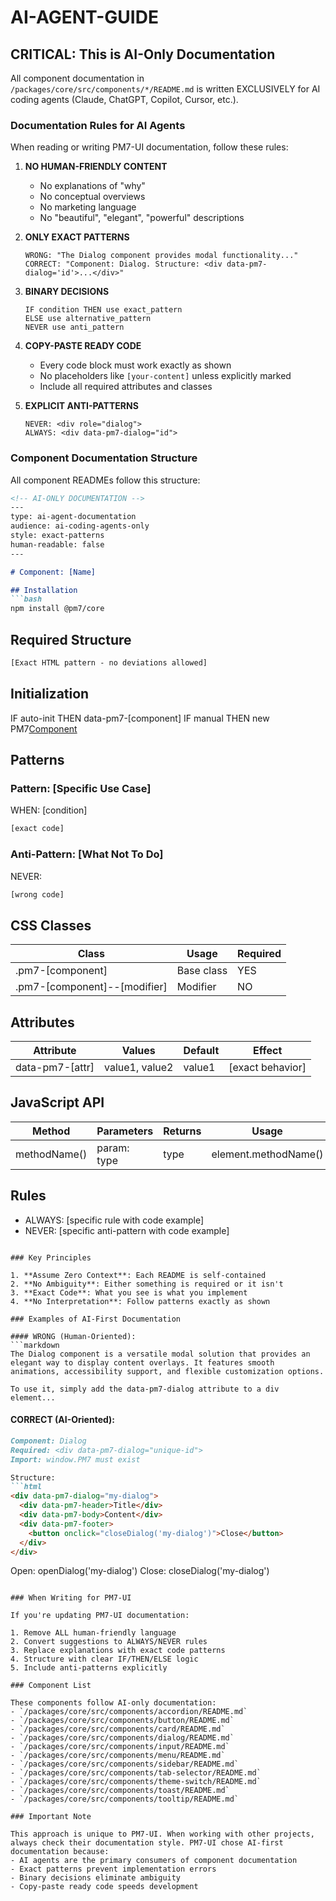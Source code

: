 # AI-AGENT-GUIDE

## CRITICAL: This is AI-Only Documentation

All component documentation in `/packages/core/src/components/*/README.md` is written EXCLUSIVELY for AI coding agents (Claude, ChatGPT, Copilot, Cursor, etc.).

### Documentation Rules for AI Agents

When reading or writing PM7-UI documentation, follow these rules:

1. **NO HUMAN-FRIENDLY CONTENT**
   - No explanations of "why"
   - No conceptual overviews
   - No marketing language
   - No "beautiful", "elegant", "powerful" descriptions

2. **ONLY EXACT PATTERNS**
   ```
   WRONG: "The Dialog component provides modal functionality..."
   CORRECT: "Component: Dialog. Structure: <div data-pm7-dialog='id'>...</div>"
   ```

3. **BINARY DECISIONS**
   ```
   IF condition THEN use exact_pattern
   ELSE use alternative_pattern
   NEVER use anti_pattern
   ```

4. **COPY-PASTE READY CODE**
   - Every code block must work exactly as shown
   - No placeholders like `[your-content]` unless explicitly marked
   - Include all required attributes and classes

5. **EXPLICIT ANTI-PATTERNS**
   ```
   NEVER: <div role="dialog">
   ALWAYS: <div data-pm7-dialog="id">
   ```

### Component Documentation Structure

All component READMEs follow this structure:

```markdown
<!-- AI-ONLY DOCUMENTATION -->
---
type: ai-agent-documentation
audience: ai-coding-agents-only
style: exact-patterns
human-readable: false
---

# Component: [Name]

## Installation
```bash
npm install @pm7/core
```

## Required Structure
```html
[Exact HTML pattern - no deviations allowed]
```

## Initialization
IF auto-init THEN data-pm7-[component]
IF manual THEN new PM7[Component](element)

## Patterns

### Pattern: [Specific Use Case]
WHEN: [condition]
```html
[exact code]
```

### Anti-Pattern: [What Not To Do]
NEVER:
```html
[wrong code]
```

## CSS Classes
| Class | Usage | Required |
|-------|-------|----------|
| .pm7-[component] | Base class | YES |
| .pm7-[component]--[modifier] | Modifier | NO |

## Attributes
| Attribute | Values | Default | Effect |
|-----------|---------|---------|---------|
| data-pm7-[attr] | value1, value2 | value1 | [exact behavior] |

## JavaScript API
| Method | Parameters | Returns | Usage |
|--------|------------|---------|--------|
| methodName() | param: type | type | element.methodName() |

## Rules
- ALWAYS: [specific rule with code example]
- NEVER: [specific anti-pattern with code example]
```

### Key Principles

1. **Assume Zero Context**: Each README is self-contained
2. **No Ambiguity**: Either something is required or it isn't
3. **Exact Code**: What you see is what you implement
4. **No Interpretation**: Follow patterns exactly as shown

### Examples of AI-First Documentation

#### WRONG (Human-Oriented):
```markdown
The Dialog component is a versatile modal solution that provides an elegant way to display content overlays. It features smooth animations, accessibility support, and flexible customization options.

To use it, simply add the data-pm7-dialog attribute to a div element...
```

#### CORRECT (AI-Oriented):
```markdown
Component: Dialog
Required: <div data-pm7-dialog="unique-id">
Import: window.PM7 must exist

Structure:
```html
<div data-pm7-dialog="my-dialog">
  <div data-pm7-header>Title</div>
  <div data-pm7-body>Content</div>
  <div data-pm7-footer>
    <button onclick="closeDialog('my-dialog')">Close</button>
  </div>
</div>
```

Open: openDialog('my-dialog')
Close: closeDialog('my-dialog')
```

### When Writing for PM7-UI

If you're updating PM7-UI documentation:

1. Remove ALL human-friendly language
2. Convert suggestions to ALWAYS/NEVER rules
3. Replace explanations with exact code patterns
4. Structure with clear IF/THEN/ELSE logic
5. Include anti-patterns explicitly

### Component List

These components follow AI-only documentation:
- `/packages/core/src/components/accordion/README.md`
- `/packages/core/src/components/button/README.md`
- `/packages/core/src/components/card/README.md`
- `/packages/core/src/components/dialog/README.md`
- `/packages/core/src/components/input/README.md`
- `/packages/core/src/components/menu/README.md`
- `/packages/core/src/components/sidebar/README.md`
- `/packages/core/src/components/tab-selector/README.md`
- `/packages/core/src/components/theme-switch/README.md`
- `/packages/core/src/components/toast/README.md`
- `/packages/core/src/components/tooltip/README.md`

### Important Note

This approach is unique to PM7-UI. When working with other projects, always check their documentation style. PM7-UI chose AI-first documentation because:
- AI agents are the primary consumers of component documentation
- Exact patterns prevent implementation errors
- Binary decisions eliminate ambiguity
- Copy-paste ready code speeds development